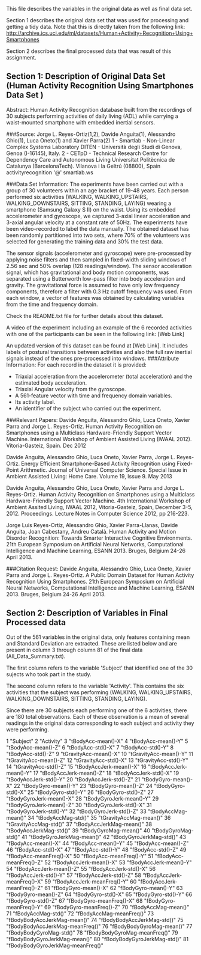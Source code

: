 This file describes the variables in the original data as well as final data set.

Section 1 describes the original data set that was used for processing and getting a tidy data. Note that this is directly taken from the following link:
http://archive.ics.uci.edu/ml/datasets/Human+Activity+Recognition+Using+Smartphones

Section 2 describes the final processed data that was result of this assignment.

## Section 1: Description of Original Data Set (Human Activity Recognition Using Smartphones Data Set )
Abstract: Human Activity Recognition database built from the recordings of 30 subjects performing activities of daily living (ADL) while carrying a waist-mounted smartphone with embedded inertial sensors.


###Source:
Jorge L. Reyes-Ortiz(1,2), Davide Anguita(1), Alessandro Ghio(1), Luca Oneto(1) and Xavier Parra(2)
1 - Smartlab - Non-Linear Complex Systems Laboratory
DITEN - Università degli Studi di Genova, Genoa (I-16145), Italy. 
2 - CETpD - Technical Research Centre for Dependency Care and Autonomous Living
Universitat Politècnica de Catalunya (BarcelonaTech). Vilanova i la Geltrú (08800), Spain
activityrecognition '@' smartlab.ws

###Data Set Information:
The experiments have been carried out with a group of 30 volunteers within an age bracket of 19-48 years. Each person performed six activities (WALKING, WALKING_UPSTAIRS, WALKING_DOWNSTAIRS, SITTING, STANDING, LAYING) wearing a smartphone (Samsung Galaxy S II) on the waist. Using its embedded accelerometer and gyroscope, we captured 3-axial linear acceleration and 3-axial angular velocity at a constant rate of 50Hz. The experiments have been video-recorded to label the data manually. The obtained dataset has been randomly partitioned into two sets, where 70% of the volunteers was selected for generating the training data and 30% the test data. 

The sensor signals (accelerometer and gyroscope) were pre-processed by applying noise filters and then sampled in fixed-width sliding windows of 2.56 sec and 50% overlap (128 readings/window). The sensor acceleration signal, which has gravitational and body motion components, was separated using a Butterworth low-pass filter into body acceleration and gravity. The gravitational force is assumed to have only low frequency components, therefore a filter with 0.3 Hz cutoff frequency was used. From each window, a vector of features was obtained by calculating variables from the time and frequency domain.

Check the README.txt file for further details about this dataset. 

A video of the experiment including an example of the 6 recorded activities with one of the participants can be seen in the following link: [Web Link]

An updated version of this dataset can be found at [Web Link]. It includes labels of postural transitions between activities and also the full raw inertial signals instead of the ones pre-processed into windows.
###Attribute Information:
For each record in the dataset it is provided: 
- Triaxial acceleration from the accelerometer (total acceleration) and the estimated body acceleration. 
- Triaxial Angular velocity from the gyroscope. 
- A 561-feature vector with time and frequency domain variables. 
- Its activity label. 
- An identifier of the subject who carried out the experiment.

###Relevant Papers:
Davide Anguita, Alessandro Ghio, Luca Oneto, Xavier Parra and Jorge L. Reyes-Ortiz. Human Activity Recognition on Smartphones using a Multiclass Hardware-Friendly Support Vector Machine. International Workshop of Ambient Assisted Living (IWAAL 2012). Vitoria-Gasteiz, Spain. Dec 2012 

Davide Anguita, Alessandro Ghio, Luca Oneto, Xavier Parra, Jorge L. Reyes-Ortiz. Energy Efficient Smartphone-Based Activity Recognition using Fixed-Point Arithmetic. Journal of Universal Computer Science. Special Issue in Ambient Assisted Living: Home Care. Volume 19, Issue 9. May 2013

Davide Anguita, Alessandro Ghio, Luca Oneto, Xavier Parra and Jorge L. Reyes-Ortiz. Human Activity Recognition on Smartphones using a Multiclass Hardware-Friendly Support Vector Machine. 4th International Workshop of Ambient Assited Living, IWAAL 2012, Vitoria-Gasteiz, Spain, December 3-5, 2012. Proceedings. Lecture Notes in Computer Science 2012, pp 216-223. 

Jorge Luis Reyes-Ortiz, Alessandro Ghio, Xavier Parra-Llanas, Davide Anguita, Joan Cabestany, Andreu Català. Human Activity and Motion Disorder Recognition: Towards Smarter Interactive Cognitive Environments. 21th European Symposium on Artificial Neural Networks, Computational Intelligence and Machine Learning, ESANN 2013. Bruges, Belgium 24-26 April 2013.


###Citation Request:
Davide Anguita, Alessandro Ghio, Luca Oneto, Xavier Parra and Jorge L. Reyes-Ortiz. A Public Domain Dataset for Human Activity Recognition Using Smartphones. 21th European Symposium on Artificial Neural Networks, Computational Intelligence and Machine Learning, ESANN 2013. Bruges, Belgium 24-26 April 2013.


## Section 2: Description of Variables in Final Processed data

Out of the 561 variables in the original data, only features containing mean and Standard Deviation are extracted. These are listed below and are present in column 3 through column 81 of the final data (All_Data_Summary.txt). 

The first column refers to the variable 'Subject' that identified one of the 30 sujects who took part in the study.

The second column refers to the variable 'Activity'. This contains the six activities that the subject was performing (WALKING, WALKING_UPSTAIRS, WALKING_DOWNSTAIRS, SITTING, STANDING, LAYING).

Since there are 30 subjects each performing one of the 6 activities, there are 180 total observations. Each of these observation is a mean of several readings in the original data corresponding to each subject and activity they were performing.

1	"Subject" 
2	"Activity" 
3	"tBodyAcc-mean()-X" 
4	"tBodyAcc-mean()-Y" 
5	"tBodyAcc-mean()-Z" 
6	"tBodyAcc-std()-X" 
7	"tBodyAcc-std()-Y" 
8	"tBodyAcc-std()-Z" 
9	"tGravityAcc-mean()-X" 
10	"tGravityAcc-mean()-Y" 
11	"tGravityAcc-mean()-Z" 
12	"tGravityAcc-std()-X" 
13	"tGravityAcc-std()-Y" 
14	"tGravityAcc-std()-Z" 
15	"tBodyAccJerk-mean()-X" 
16	"tBodyAccJerk-mean()-Y" 
17	"tBodyAccJerk-mean()-Z" 
18	"tBodyAccJerk-std()-X" 
19	"tBodyAccJerk-std()-Y" 
20	"tBodyAccJerk-std()-Z" 
21	"tBodyGyro-mean()-X" 
22	"tBodyGyro-mean()-Y" 
23	"tBodyGyro-mean()-Z" 
24	"tBodyGyro-std()-X" 
25	"tBodyGyro-std()-Y" 
26	"tBodyGyro-std()-Z" 
27	"tBodyGyroJerk-mean()-X" 
28	"tBodyGyroJerk-mean()-Y" 
29	"tBodyGyroJerk-mean()-Z" 
30	"tBodyGyroJerk-std()-X" 
31	"tBodyGyroJerk-std()-Y" 
32	"tBodyGyroJerk-std()-Z" 
33	"tBodyAccMag-mean()" 
34	"tBodyAccMag-std()" 
35	"tGravityAccMag-mean()" 
36	"tGravityAccMag-std()" 
37	"tBodyAccJerkMag-mean()" 
38	"tBodyAccJerkMag-std()" 
39	"tBodyGyroMag-mean()" 
40	"tBodyGyroMag-std()" 
41	"tBodyGyroJerkMag-mean()" 
42	"tBodyGyroJerkMag-std()" 
43	"fBodyAcc-mean()-X" 
44	"fBodyAcc-mean()-Y" 
45	"fBodyAcc-mean()-Z" 
46	"fBodyAcc-std()-X" 
47	"fBodyAcc-std()-Y" 
48	"fBodyAcc-std()-Z" 
49	"fBodyAcc-meanFreq()-X" 
50	"fBodyAcc-meanFreq()-Y" 
51	"fBodyAcc-meanFreq()-Z" 
52	"fBodyAccJerk-mean()-X" 
53	"fBodyAccJerk-mean()-Y" 
54	"fBodyAccJerk-mean()-Z" 
55	"fBodyAccJerk-std()-X" 
56	"fBodyAccJerk-std()-Y" 
57	"fBodyAccJerk-std()-Z" 
58	“fBodyAccJerk-meanFreq()-X" 
59	"fBodyAccJerk-meanFreq()-Y" 
60	"fBodyAccJerk-meanFreq()-Z" 
61	"fBodyGyro-mean()-X" 
62	"fBodyGyro-mean()-Y" 
63	"fBodyGyro-mean()-Z" 
64	"fBodyGyro-std()-X" 
65	"fBodyGyro-std()-Y" 
66	"fBodyGyro-std()-Z" 
67	"fBodyGyro-meanFreq()-X" 
68	"fBodyGyro-meanFreq()-Y" 
69	"fBodyGyro-meanFreq()-Z" 
70	"fBodyAccMag-mean()" 
71	"fBodyAccMag-std()" 
72	"fBodyAccMag-meanFreq()" 
73	"fBodyBodyAccJerkMag-mean()" 
74	"fBodyBodyAccJerkMag-std()" 
75	"fBodyBodyAccJerkMag-meanFreq()" 
76	"fBodyBodyGyroMag-mean()"
77	"fBodyBodyGyroMag-std()" 
78	"fBodyBodyGyroMag-meanFreq()" 
79	"fBodyBodyGyroJerkMag-mean()" 
80	"fBodyBodyGyroJerkMag-std()" 
81	"fBodyBodyGyroJerkMag-meanFreq()"

